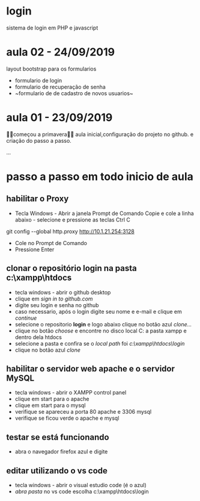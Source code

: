# login
sistema de login em PHP e javascript
# aula 02 - 24/09/2019
layout bootstrap para os formularios
- formulario de login
- formulario de recuperação de senha
- ~formulario de de cadastro de novos usuarios~

# aula 01 - 23/09/2019
🍁🌻começou a primavera🌹🍄
aula inicial,configuração do projeto no github.
e criação do passo a passo.


...
# passo a passo em todo inicio de aula

## habilitar o Proxy
- Tecla Windows - Abrir a janela Prompt de Comando
Copie e cole a linha abaixo - selecione e pressione as teclas Ctrl C

git config --global http.proxy http://10.1.21.254:3128

- Cole no Prompt de Comando
- Pressione Enter

## clonar o repositório **login** na pasta **c:\xampp\htdocs**
- tecla windows - abrir o github desktop
- clique em *sign in to github.com*
- digite seu login e senha no github
- caso necessario, após o login digite seu nome e e-mail e clique em *continue*
- selecione o repositorio **login** e logo abaixo clique no botão azul *clone...*
- clique no botão *choose* e encontre no disco local C: a pasta xampp e dentro dela htdocs
- selecione a pasta e confira se o *local path* foi *c:\xampp\htdocs\login*
- clique no botão azul *clone*

## habilitar o servidor web **apache** e o servidor **MySQL**
- tecla windows - abrir o XAMPP control panel
- clique em start para o apache 
- clique em start para o mysql
- verifique se apareceu a porta 80 apache e 3306 mysql
- verifique se ficou verde o apache e mysql

## testar se está funcionando 

- abra o navegador firefox azul e digite 

## editar utilizando o vs code
- tecla windows - abrir o visual estudio code (é o azul)
- *abra pasta* no vs code escolha c:\xampp\htdocs\login

